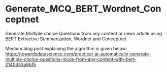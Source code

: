 # Generate_MCQ_BERT_Wordnet_Conceptnet
Generate Multiple choice Questions from any content or news article using BERT Extractive Summarization, Wordnet and Conceptnet

Medium blog post explaining the algorithm is given below:
https://towardsdatascience.com/practical-ai-automatically-generate-multiple-choice-questions-mcqs-from-any-content-with-bert-2140d53a9bf5
